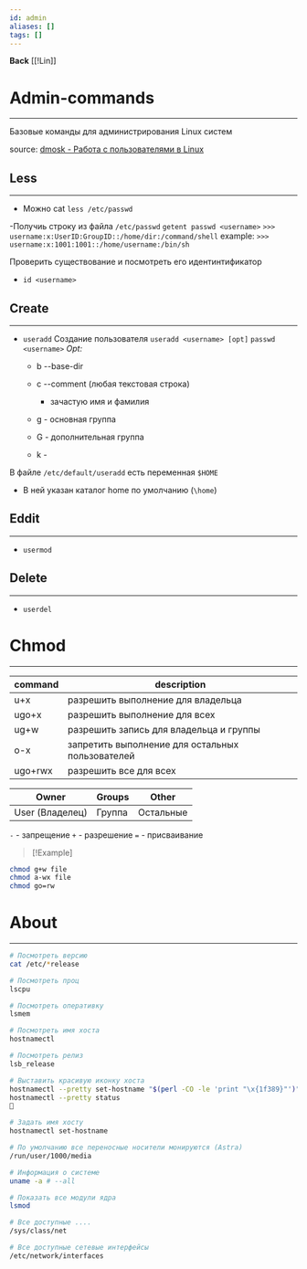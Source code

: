 ```yaml
---
id: admin
aliases: []
tags: []
---
```

**Back**
    [[!Lin]]


# Admin-commands
---
Базовые команды для администрирования Linux систем

source: [dmosk - Работа с пользователями в Linux](https://www.dmosk.ru/miniinstruktions.php?mini=linux-users&ysclid=m3il1ipgox493856692)

## Less
---
- Можно cat
  `less /etc/passwd`

-Получиь строку из файла `/etc/passwd`
  `getent passwd <username>`
  `>>> username:x:UserID:GroupID::/home/dir:/command/shell`
example:
  `>>> username:x:1001:1001::/home/username:/bin/sh`

Проверить существование и посмотреть его идентинтификатор
- `id <username>`


## Create
---
- `useradd`
Создание пользователя
  `useradd <username> [opt]`
  `passwd <username>`
*Opt:*
  - b --base-dir
  - c --comment (любая текстовая строка)
    - зачастую имя и фамилия

  - g - основная группа
  - G - дополнительная группа
  - k -

В файле `/etc/default/useradd` есть переменная `$HOME`
  - В ней указан каталог home по умолчанию (`\home`)

## Eddit
---
- `usermod`

## Delete
---
- `userdel`

# Chmod
---

| command | description                                      |
|---------|--------------------------------------------------|
| u+x     | разрешить выполнение для владельца               |
| ugo+x   | разрешить выполнение для всех                    |
| ug+w    | разрешить запись для владельца и группы          |
| o-x     | запретить выполнение для остальных пользователей |
| ugo+rwx | разрешить все для всех                           |

|Owner           | Groups | Other    |
|----------------|--------|----------|
|User (Владелец) | Группa | Остальные|

`-` - запрещение
`+` - разрешение
`=` - присваивание

>[!Example]
```bash
chmod g+w file
chmod a-wx file
chmod go=rw
```

# About
---
```bash
# Посмотреть версию
cat /etc/*release

# Посмотреть проц
lscpu

# Посмотреть оперативку
lsmem

# Посмотреть имя хоста
hostnamectl

# Посмотреть релиз
lsb_release

# Выставить красивую иконку хоста
hostnamectl --pretty set-hostname "$(perl -CO -le 'print "\x{1f389}"')"
hostnamectl --pretty status
🎉

# Задать имя хосту
hostnamectl set-hostname

# По умолчанию все переносные носители монируются (Astra)
/run/user/1000/media

# Информация о системе
uname -a # --all

# Показать все модули ядра
lsmod

# Все доступные ....
/sys/class/net

# Все доступные сетевые интерфейсы
/etc/network/interfaces
```
